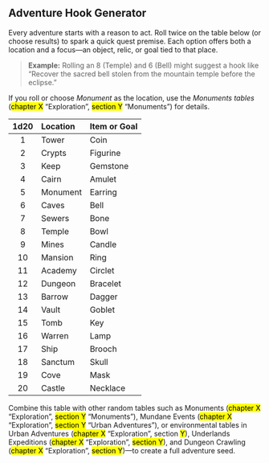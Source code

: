 ## Adventure Hook Generator

Every adventure starts with a reason to act.
Roll twice on the table below (or choose results) to spark a quick quest premise.
Each option offers both a location and a focus—an object, relic, or goal tied to that place.

> **Example:**
> Rolling an 8 (Temple) and 6 (Bell) might suggest a hook like “Recover the sacred bell stolen from the mountain temple before the eclipse.”

If you roll or choose _Monument_ as the location, use the _Monuments tables_ (<mark>chapter X</mark> “Exploration”, <mark>section Y</mark> “Monuments”) for details.

| 1d20 | Location | Item or Goal |
|:----:|:---------|:-------------|
|   1  | Tower    | Coin         |
|   2  | Crypts   | Figurine     |
|   3  | Keep     | Gemstone     |
|   4  | Cairn    | Amulet       |
|   5  | Monument | Earring      |
|   6  | Caves    | Bell         |
|   7  | Sewers   | Bone         |
|   8  | Temple   | Bowl         |
|   9  | Mines    | Candle       |
|  10  | Mansion  | Ring         |
|  11  | Academy  | Circlet      |
|  12  | Dungeon  | Bracelet     |
|  13  | Barrow   | Dagger       |
|  14  | Vault    | Goblet       |
|  15  | Tomb     | Key          |
|  16  | Warren   | Lamp         |
|  17  | Ship     | Brooch       |
|  18  | Sanctum  | Skull        |
|  19  | Cove     | Mask         |
|  20  | Castle   | Necklace     |

Combine this table with other random tables such as Monuments (<mark>chapter X</mark> “Exploration”, <mark>section Y</mark> “Monuments”), Mundane Events (<mark>chapter X</mark> “Exploration”, <mark>section Y</mark> “Urban Adventures”), or environmental tables in Urban Adventures (<mark>chapter X</mark> “Exploration”, section <mark>Y</mark>), Underlands Expeditions (<mark>chapter X</mark> “Exploration”, <mark>section Y</mark>), and Dungeon Crawling (<mark>chapter X</mark> “Exploration”, <mark>section Y</mark>)—to create a full adventure seed.

